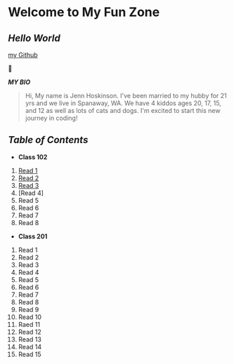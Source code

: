 # Welcome to My Fun Zone

## *Hello World*

[my Github](<https://jennh167.github.io/reading-notes/>)

🤝

*__MY BIO__*

> Hi, My name is Jenn Hoskinson. I've been married to my hubby for 21 yrs and we live in Spanaway, WA. We have 4 kiddos ages 20, 17, 15, and 12 as well as lots of cats and dogs. I'm excited to start this new journey in coding!

## *Table of Contents*

- __Class 102__

1. [Read 1](<https://jennh167.github.io/reading-notes/102notes/read01>)
2. [Read 2](<https://jennh167.github.io/reading-notes/102notes/read02>)
3. [Read 3](<https://jennh167.github.io/reading-notes/102notes/read03>)
4. [Read 4]
5. Read 5
6. Read 6
7. Read 7
8. Read 8

- __Class 201__

1. Read 1
2. Read 2
3. Read 3
4. Read 4
5. Read 5
6. Read 6
7. Read 7
8. Read 8
9. Read 9
10. Read 10
11. Raed 11
12. Read 12
13. Read 13
14. Read 14
15. Read 15
